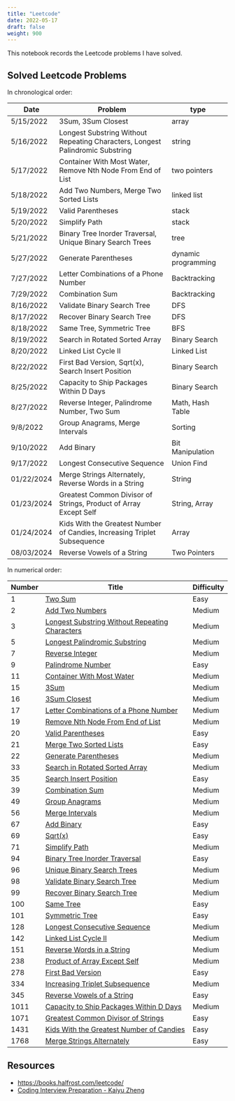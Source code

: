 ```yaml
---
title: "Leetcode"
date: 2022-05-17
draft: false
weight: 900
---
```


This notebook records the Leetcode problems I have solved.

## Solved Leetcode Problems

In chronological order:

| Date | Problem | type |
| ---- | ------- | ---- |
| 5/15/2022 | 3Sum, 3Sum Closest | array |
| 5/16/2022 | Longest Substring Without Repeating Characters, Longest Palindromic Substring | string |
| 5/17/2022 | Container With Most Water, Remove Nth Node From End of List | two pointers |
| 5/18/2022 | Add Two Numbers, Merge Two Sorted Lists | linked list |
| 5/19/2022 | Valid Parentheses | stack |
| 5/20/2022 | Simplify Path | stack |
| 5/21/2022 | Binary Tree Inorder Traversal, Unique Binary Search Trees | tree |
| 5/27/2022 | Generate Parentheses | dynamic programming |
| 7/27/2022 | Letter Combinations of a Phone Number | Backtracking |
| 7/29/2022 | Combination Sum | Backtracking |
| 8/16/2022 | Validate Binary Search Tree | DFS |
| 8/17/2022 | Recover Binary Search Tree | DFS |
| 8/18/2022 | Same Tree, Symmetric Tree | BFS |
| 8/19/2022 | Search in Rotated Sorted Array | Binary Search |
| 8/20/2022 | Linked List Cycle II | Linked List |
| 8/22/2022 | First Bad Version, Sqrt(x), Search Insert Position | Binary Search |
| 8/25/2022 | Capacity to Ship Packages Within D Days | Binary Search |
| 8/27/2022 | Reverse Integer, Palindrome Number, Two Sum | Math, Hash Table |
| 9/8/2022 | Group Anagrams, Merge Intervals | Sorting |
| 9/10/2022 | Add Binary | Bit Manipulation |
| 9/17/2022 | Longest Consecutive Sequence | Union Find |
| 01/22/2024 | Merge Strings Alternately, Reverse Words in a String | String |
| 01/23/2024 | Greatest Common Divisor of Strings, Product of Array Except Self | String, Array |
| 01/24/2024 | Kids With the Greatest Number of Candies, Increasing Triplet Subsequence | Array |
| 08/03/2024 | Reverse Vowels of a String | Two Pointers |

In numerical order:

| Number | Title | Difficulty |
| ------ | ----- | ---------- |
| 1 | [Two Sum](https://leetcode.com/problems/two-sum/) | Easy |
| 2 | [Add Two Numbers](https://leetcode.com/problems/add-two-numbers/) | Medium |
| 3 | [Longest Substring Without Repeating Characters](https://leetcode.com/problems/longest-substring-without-repeating-characters/) | Medium |
| 5 | [Longest Palindromic Substring](https://leetcode.com/problems/longest-palindromic-substring/) | Medium |
| 7 | [Reverse Integer](https://leetcode.com/problems/reverse-integer/) | Medium |
| 9 | [Palindrome Number](https://leetcode.com/problems/palindrome-number/) | Easy |
| 11 | [Container With Most Water](https://leetcode.com/problems/container-with-most-water/) | Medium |
| 15 | [3Sum](https://leetcode.com/problems/3sum/) | Medium |
| 16 | [3Sum Closest](https://leetcode.com/problems/3sum-closest/) | Medium |
| 17 | [Letter Combinations of a Phone Number](https://leetcode.com/problems/letter-combinations-of-a-phone-number/) | Medium |
| 19 | [Remove Nth Node From End of List](https://leetcode.com/problems/remove-nth-node-from-end-of-list/) | Medium |
| 20 | [Valid Parentheses](https://leetcode.com/problems/valid-parentheses/) | Easy |
| 21 | [Merge Two Sorted Lists](https://leetcode.com/problems/merge-two-sorted-lists/) | Easy |
| 22 | [Generate Parentheses](https://leetcode.com/problems/generate-parentheses/) | Medium |
| 33 | [Search in Rotated Sorted Array](https://leetcode.com/problems/search-in-rotated-sorted-array/) | Medium |
| 35 | [Search Insert Position](https://leetcode.com/problems/search-insert-position/) | Easy |
| 39 | [Combination Sum](https://leetcode.com/problems/combination-sum/) | Medium |
| 49 | [Group Anagrams](https://leetcode.com/problems/group-anagrams/) | Medium |
| 56 | [Merge Intervals](https://leetcode.com/problems/merge-intervals/) | Medium |
| 67 | [Add Binary](https://leetcode.com/problems/add-binary/) | Easy |
| 69 | [Sqrt(x)](https://leetcode.com/problems/sqrtx/) | Easy |
| 71 | [Simplify Path](https://leetcode.com/problems/simplify-path/) | Medium |
| 94 | [Binary Tree Inorder Traversal](https://leetcode.com/problems/binary-tree-inorder-traversal/) | Easy |
| 96 | [Unique Binary Search Trees](https://leetcode.com/problems/unique-binary-search-trees/) | Medium |
| 98 | [Validate Binary Search Tree](https://leetcode.com/problems/validate-binary-search-tree/) | Medium |
| 99 | [Recover Binary Search Tree](https://leetcode.com/problems/recover-binary-search-tree/) | Medium |
| 100 | [Same Tree](https://leetcode.com/problems/same-tree/) | Easy |
| 101 | [Symmetric Tree](https://leetcode.com/problems/symmetric-tree/) | Easy |
| 128 | [Longest Consecutive Sequence](https://leetcode.com/problems/longest-consecutive-sequence/) | Medium |
| 142 | [Linked List Cycle II](https://leetcode.com/problems/linked-list-cycle-ii/) | Medium |
| 151 | [Reverse Words in a String](https://leetcode.com/problems/reverse-words-in-a-string/) | Medium |
| 238 | [Product of Array Except Self](https://leetcode.com/problems/product-of-array-except-self/) | Medium |
| 278 | [First Bad Version](https://leetcode.com/problems/first-bad-version/) | Easy |
| 334 | [Increasing Triplet Subsequence](https://leetcode.com/problems/increasing-triplet-subsequence/) | Medium |
| 345 | [Reverse Vowels of a String](https://leetcode.com/problems/reverse-vowels-of-a-string/) | Easy |
| 1011 | [Capacity to Ship Packages Within D Days](https://leetcode.com/problems/capacity-to-ship-packages-within-d-days/) | Medium |
| 1071 | [Greatest Common Divisor of Strings](https://leetcode.com/problems/greatest-common-divisor-of-strings/) | Easy |
| 1431 | [Kids With the Greatest Number of Candies](https://leetcode.com/problems/kids-with-the-greatest-number-of-candies/) | Easy |
| 1768 | [Merge Strings Alternately](https://leetcode.com/problems/merge-strings-alternately/) | Easy |

## Resources

* https://books.halfrost.com/leetcode/
* [Coding Interview Preparation - Kaiyu Zheng](/docs/Coding_Interview_Preparation_document.pdf)
